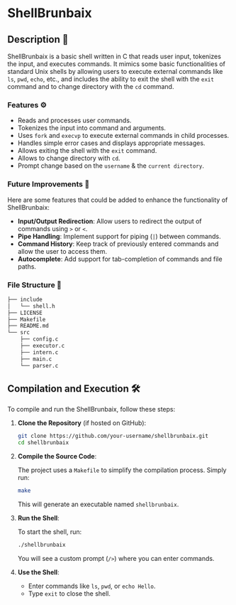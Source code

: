 # ShellBrunbaix

## Description 📜

ShellBrunbaix is a basic shell written in C that reads user input, tokenizes the input, and executes commands. It mimics some basic functionalities of standard Unix shells by allowing users to execute external commands like `ls`, `pwd`, `echo`, etc., and includes the ability to exit the shell with the `exit` command and to change directory with the `cd` command.

### Features ⚙️

- Reads and processes user commands.
- Tokenizes the input into command and arguments.
- Uses `fork` and `execvp` to execute external commands in child processes.
- Handles simple error cases and displays appropriate messages.
- Allows exiting the shell with the `exit` command.
- Allows to change directory with `cd`.
- Prompt change based on the `username` & the `current directory`.

### Future Improvements 🔄

Here are some features that could be added to enhance the functionality of ShellBrunbaix:

- **Input/Output Redirection**: Allow users to redirect the output of commands using `>` or `<`.
- **Pipe Handling**: Implement support for piping (`|`) between commands.
- **Command History**: Keep track of previously entered commands and allow the user to access them.
- **Autocomplete**: Add support for tab-completion of commands and file paths.

### File Structure 📂

```bash
├── include
│   └── shell.h
├── LICENSE
├── Makefile
├── README.md
└── src
    ├── config.c
    ├── executor.c
    ├── intern.c
    ├── main.c
    └── parser.c
```

## Compilation and Execution 🛠️

To compile and run the ShellBrunbaix, follow these steps:

1. **Clone the Repository** (if hosted on GitHub):

    ```bash
    git clone https://github.com/your-username/shellbrunbaix.git
    cd shellbrunbaix
    ```

2. **Compile the Source Code**:

    The project uses a `Makefile` to simplify the compilation process. Simply run:

    ```bash
    make
    ```

    This will generate an executable named `shellbrunbaix`.

3. **Run the Shell**:

    To start the shell, run:

    ```bash
    ./shellbrunbaix
    ```

    You will see a custom prompt (`/>`) where you can enter commands.

4. **Use the Shell**:

    - Enter commands like `ls`, `pwd`, or `echo Hello`.
    - Type `exit` to close the shell.